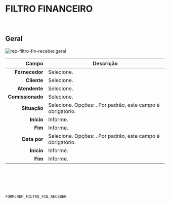 # FILTRO FINANCEIRO
<br>

## Geral
![rep-filtro-fin-receber.geral](https://raw.githubusercontent.com/netforcews/docs-siscom/master/geral/imagens/rep-filtro-fin-receber.geral.png)

Campo | Descrição
--:|---
**Fornecedor** | Selecione.
**Cliente** | Selecione.
**Atendente** | Selecione.
**Comissionado** | Selecione.
**Situação** | Selecione. Opções: . Por padrão, este campo é obrigatório.
**Início** | Informe.
**Fim** | Informe.
**Data por** | Selecione. Opções: . Por padrão, este campo é obrigatório.
**Inicio** | Informe.
**Fim** | Informe.
<br>
<br>
<br>
<br>

```FORM:REP_FILTRO_FIN_RECEBER```
